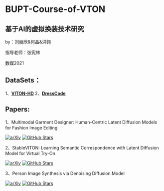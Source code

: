 # BUPT-Course-of-VTON
  基于AI的虚拟换装技术研究
  --------------------
  by：刘丽欣&何晶&洪翱
  
  指导老师：张宪林
  
  数媒2021
  
  
## DataSets：
1、[**VITON-HD**](https://github.com/shadow2496/VITON-HD)
2、[**DressCode**](https://github.com/aimagelab/dress-code)

## Papers:

1、Multimodal Garment Designer: Human-Centric Latent Diffusion Models for Fashion Image Editing

[![arXiv](https://img.shields.io/badge/arXiv-Paper-<COLOR>.svg)](https://arxiv.org/pdf/2304.02051.pdf)
[![GitHub Stars](https://img.shields.io/github/stars/aimagelab/multimodal-garment-designer?style=social)](https://github.com/aimagelab/multimodal-garment-designer)

2、StableVITON: Learning Semantic Correspondence with Latent Diffusion Model for Virtual Try-On

[![arXiv](https://img.shields.io/badge/arXiv-Paper-<COLOR>.svg)](https://arxiv.org/pdf/2312.01725.pdf)
[![GitHub Stars](https://img.shields.io/github/stars/rlawjdghek/StableVITON?style=social)](https://github.com/rlawjdghek/StableVITON?tab=readme-ov-file)

3、Person Image Synthesis via Denoising Diffusion Model

[![arXiv](https://img.shields.io/badge/arXiv-Paper-<COLOR>.svg)](https://arxiv.org/pdf/2211.12500.pdf)
[![GitHub Stars](https://img.shields.io/github/stars/ankanbhunia/PIDM?style=social)](https://github.com/ankanbhunia/PIDM)
